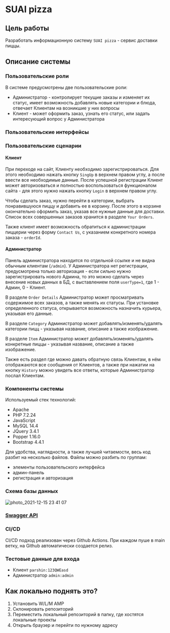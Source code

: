 # SUAI pizza
## Цель работы
Разработать информационную систему ```SUAI pizza``` - сервис доставки пиццы.
## Описание системы
### Пользовательские роли
В системе предусмотрены две пользовательские роли:
- Администратор - контролирует текущие заказы и изменяет их статус, имеет возможность добавлять новые категории и блюда, отвечает Клиентам на возникшие у них вопросы
- Клиент - может оформить заказ, узнать его статус, или задать интересующий вопрос у Администратора
### Пользовательские интерфейсы
### Пользовательские сценарии
#### Клиент
При переходе на сайт, Клиенту необходимо зарегистрироваться. Для этого необходимо нажать кнопку ```SingUp``` в верхнем правом углу, а после ввести все необходимые данные. После успешной регистрации Клиент может авторизоваться и полностью воспользоваться функционалом сайта - для этого нужно нажать кнопку ```Login``` в верхнем правом углу.

Чтобы сделать заказ, нужно перейти в категории, выбрать понравившуюся пиццу и добавить ее в корзину. После этого в корзине окончательно оформить заказ, указав все нужные данные для доставки. Список всех совершенных заказов хранится в разделе ```Your Orders```.

Также клиент имеет возможность обратиться к администрации пиццерии через форму ```Contact Us```, с указанием конкретного номера заказа - ```orderId```.

#### Администратор
Панель администратора находится по отдельной ссылке и не видна обычным клиентам (```/admin```). У Администратора нет регистрации, предусмотрена только авторизация - если сильно нужно зарегистрировать нового Админа, то это можно сделать через внесение новых данных в БД, с выставлением поля ```userType=1```, где 1 - Админ, 0 - Клиент.

В разделе ```Order Details``` Администратор может просматривать содержимое всех заказов, а также менять их статусы. При установке определенного статуса, открывается возможность назначить курьера, указывая его данные.

В разделе ```Category``` Администратор может добавлять/изменять/удалять категории пицц - указывая название, описание а также изображение.

В разделе ```Item``` Администратор может добавлять/изменять/удалять конкретные пиццы - указывая название, описание а также изображение.

Также есть раздел где можно давать обратную связь Клиентам, в нём отображаются все сообщения от Клиентов, а также при нажатии на кнопку ```History``` можно увидеть все ответы, которые Администратор послал Клиентам.


### Компоненты системы
Используемый стек технологий:
- Apache
- PHP 7.2.24
- JavaScript
- MySQL 14.4
- JQuery 3.4.1
- Popper 1.16.0
- Bootstrap 4.4.1

Для удобства, наглядности, а также лучшей читаемости, весь код разбит на несколько файлов. Файлы можно разбить по группам:
- элементы пользовательского интерфейса
- админ-панель
- регистрация и авторизация

### Схема базы данных
![photo_2021-12-15 23 41 07](https://user-images.githubusercontent.com/80983900/146261834-b21c4728-eb95-45a4-8646-7dc1fb677040.jpeg)

### [Swagger API](https://app.swaggerhub.com/apis/suai-pizza/suai-pizza/1.0.0)

### CI/CD
CI/CD подход реализован через Github Actions. При каждом пуше в main ветку, на Github автоматически создается релиз.

### Тестовые данные для входа

- Клиент ```parshin:123QWEasd```
- Администратор ```admin:admin```

## Как локально поднять это?
1. Установить W/L/M AMP
2. Склонировать репозиторий
3. Переместить локальный репозиторий в папку, где хостятся локальные проекты
4. Открыть браузер и перейти по нужному адресу 
